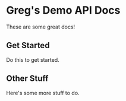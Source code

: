 # Greg's Demo API Docs

These are some great docs!

## Get Started

Do this to get started.

## Other Stuff

Here's some more stuff to do.
